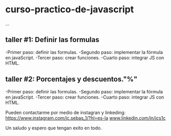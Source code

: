 # curso-practico-de-javascript

...
## taller #1: Definir las formulas

-Primer paso: definir las formulas.
-Segundo paso: implementar la fórmula en javaScript.
-Tercer paso: crear funciones.
-Cuarto paso: integrar JS con HTML.

## taller #2: Porcentajes y descuentos."%"

-Primer paso: definir las formulas.
-Segundo paso: implementar la fórmula en javaScript.
-Tercer paso: crear funciones.
-Cuarto paso: integrar JS con HTML.

Pueden contactarme por medio de instagran y linkeding: 
https://www.instagram.com/jc.sebas_1/?hl=es-la
www.linkedin.com/in/jcs1c

Un saludo y espero que tengan exito en todo.